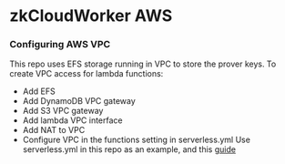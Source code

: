 # zkCloudWorker AWS

### Configuring AWS VPC

This repo uses EFS storage running in VPC to store the prover keys. To create VPC access for lambda functions:

- Add EFS
- Add DynamoDB VPC gateway
- Add S3 VPC gateway
- Add lambda VPC interface
- Add NAT to VPC
- Configure VPC in the functions setting in serverless.yml
  Use serverless.yml in this repo as an example, and this [guide](https://medium.com/@pra4mesh/internet-access-to-aws-lambda-in-a-vpc-6f7b65845f1d)
